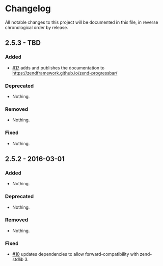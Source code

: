 # Changelog

All notable changes to this project will be documented in this file, in reverse chronological order by release.

## 2.5.3 - TBD

### Added

- [#17](https://github.com/zendframework/zend-progressbar/pull/17) adds and
  publishes the documentation to https://zendframework.github.io/zend-progressbar/

### Deprecated

- Nothing.

### Removed

- Nothing.

### Fixed

- Nothing.

## 2.5.2 - 2016-03-01

### Added

- Nothing.

### Deprecated

- Nothing.

### Removed

- Nothing.

### Fixed

- [#10](https://github.com/zendframework/zend-progressbar/pull/10) updates
  dependencies to allow forward-compatibility with zend-stdlib 3.

